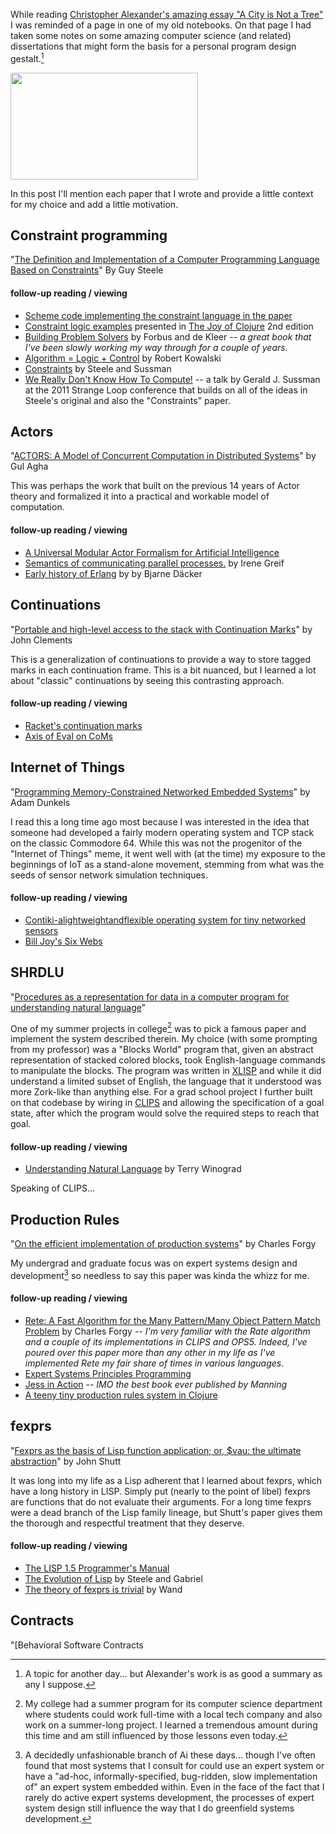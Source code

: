 While reading [Christopher Alexander's amazing essay "A City is Not a Tree"](https://www.patternlanguage.com/archive/cityisnotatree.html) I was reminded of a page in one of my old notebooks. On that page I had taken some notes on some amazing computer science (and related) dissertations that might form the basis for a personal program design gestalt.[^ges]

<img src="http://blog.fogus.me/wp-content/uploads/2019/01/IMG_0996-300x171.jpg" alt="" width="300" height="171" class="aligncenter size-medium wp-image-6507" />

In this post I'll mention each paper that I wrote and provide a little context for my choice and add a little motivation.

[^ges]: A topic for another day... but Alexander's work is as good a summary as any I suppose.

Constraint programming 
----------------------

"[The Definition and Implementation of a Computer Programming Language Based on Constraints](https://apps.dtic.mil/dtic/tr/fulltext/u2/a096556.pdf)" By Guy Steele

#### follow-up reading / viewing

 * [Scheme code implementing the constraint language in the paper](https://www.cs.cmu.edu/Groups/AI/lang/scheme/code/csp/0.html)
 * [Constraint logic examples](https://github.com/joyofclojure/book-source/tree/master/src/clj/joy/logic) presented in [The Joy of Clojure](http://www.joyofclojure.com) 2nd edition
 * [Building Problem Solvers](http://www.amazon.com/Building-Problem-Solvers-Artificial-Intelligence/dp/0262061570/?tag=fogus-20) by Forbus and de Kleer -- *a great book that I've been slowly working my way through for a couple of years.*
 * [Algorithm = Logic + Control](http://dl.acm.org/citation.cfm?id=359136) by Robert Kowalski
 * [Constraints](http://dspace.mit.edu/handle/1721.1/6311) by Steele and Sussman
 * [We Really Don't Know How To Compute!](http://www.infoq.com/presentations/We-Really-Dont-Know-How-To-Compute) -- a talk by Gerald J. Sussman at the 2011 Strange Loop conference that builds on all of the ideas in Steele's original and also the "Constraints" paper.

Actors
------

"[ACTORS: A Model of Concurrent Computation in Distributed Systems](http://dspace.mit.edu/handle/1721.1/6952)" by Gul Agha

This was perhaps the work that built on the previous 14 years of Actor theory and formalized it into a practical and workable model of computation. 

#### follow-up reading / viewing

 * [A Universal Modular Actor Formalism for Artificial Intelligence](http://worrydream.com/refs/Hewitt-ActorModel.pdf)
 * [Semantics of communicating parallel processes.](https://dspace.mit.edu/handle/1721.1/57710) by Irene Greif
 * [Early history of Erlang](http://www.erlang.se/publications/bjarnelic.pdf) by by Bjarne Däcker

Continuations
--------------

"[Portable and high-level access to the stack with Continuation Marks](https://www2.ccs.neu.edu/racket/pubs/dissertation-clements.pdf)" by John Clements

This is a generalization of continuations to provide a way to store tagged marks in each continuation frame. This is a bit nuanced, but I learned a lot about "classic" continuations by seeing this contrasting approach.

#### follow-up reading / viewing

 * [Racket's continuation marks](http://docs.racket-lang.org/reference/contmarks.html)
 * [Axis of Eval on CoMs](https://axisofeval.blogspot.com/2012/08/continuation-marks.html)

Internet of Things
------------------

"[Programming Memory-Constrained Networked Embedded Systems](http://citeseerx.ist.psu.edu/viewdoc/summary?doi=10.1.1.157.8954)" by Adam Dunkels

I read this a long time ago most because I was interested in the idea that someone had developed a fairly modern operating system and TCP stack on the classic Commodore 64. While this was not the progenitor of the "Internet of Things" meme, it went well with (at the time) my exposure to the beginnings of IoT as a stand-alone movement, stemming from what was the seeds of sensor network simulation techniques.

#### follow-up reading / viewing

 * [Contiki-alightweightandflexible operating system for tiny networked sensors](https://ieeexplore.ieee.org/document/1367266)
 * [Bill Joy's Six Webs](https://www.technologyreview.com/s/404694/etc-bill-joys-six-webs/)

SHRDLU
------

"[Procedures as a representation for data in a computer program for understanding natural language](http://hci.stanford.edu/winograd/shrdlu/AITR-235.pdf)"

One of my summer projects in college[^coll] was to pick a famous paper and implement the system described therein. My choice (with some prompting from my professor) was a "Blocks World" program that, given an abstract representation of stacked colored blocks, took English-language commands to manipulate the blocks. The program was written in [XLISP](http://www.xlisp.org) and while it did understand a limited subset of English, the language that it understood was more Zork-like than anything else. For a grad school project I further built on that codebase by wiring in [CLIPS](http://www.clipsrules.net) and allowing the specification of a goal state, after which the program would solve the required steps to reach that goal.

[^coll]: My college had a summer program for its computer science department where students could work full-time with a local tech company and also work on a summer-long project. I learned a tremendous amount during this time and am still influenced by those lessons even today.

#### follow-up reading / viewing

 * [Understanding Natural Language](https://www.amazon.com/Understanding-Natural-Language-Terry-Winograd/dp/0127597506/?tag=fogus-20) by Terry Winograd

Speaking of CLIPS...

Production Rules
----------------

"[On the efficient implementation of production systems](http://reports-archive.adm.cs.cmu.edu/anon/scan/CMU-CS-79-forgy.pdf)" by Charles Forgy

My undergrad and graduate focus was on expert systems design and development[^es] so needless to say this paper was kinda the whizz for me. 

[^es]: A decidedly unfashionable branch of Ai these days... though I've often found that most systems that I consult for could use an expert system or have a "ad-hoc, informally-specified, bug-ridden, slow implementation of" an expert system embedded within. Even in the face of the fact that I rarely do active expert systems development, the processes of expert system design still influence the way that I do greenfield systems development.

#### follow-up reading / viewing

 * [Rete: A Fast Algorithm for the Many Pattern/Many Object Pattern Match Problem](https://www.researchgate.net/publication/222465509_RETE_A_fast_algorithm_for_the_many_patternmany_object_pattern_match_problem) by Charles Forgy -- *I'm very familiar with the Rate algorithm and a couple of its implementations in CLIPS and OPS5. Indeed, I've poured over this paper more than any other in my life as I've implemented Rete my fair share of times in various languages.* 
 * [Expert Systems Principles Programming](https://www.amazon.com/Expert-Systems-Principles-Programming-Fourth/dp/0534384471/?tag=fogus-20)
 * [Jess in Action](https://www.amazon.com/Jess-Action-Java-Rule-Based-Systems/dp/1930110898/?tag=fogus-20) -- *IMO the best book ever published by Manning*
 * [A teeny tiny production rules system in Clojure](https://leanpub.com/readevalprintlove004)

fexprs
------

"[Fexprs as the basis of Lisp function application; or, $vau: the ultimate abstraction](http://www.wpi.edu/Pubs/ETD/Available/etd-090110-124904/)" by John Shutt

It was long into my life as a Lisp adherent that I learned about fexprs, which have a long history in LISP. Simply put (nearly to the point of libel) fexprs are functions that do not evaluate their arguments. For a long time fexprs were a dead branch of the Lisp family lineage, but Shutt's paper gives them the thorough and respectful treatment that they deserve.

#### follow-up reading / viewing

 * [The LISP 1.5 Programmer's Manual](http://www.softwarepreservation.org/projects/LISP/book/LISP%201.5%20Programmers%20Manual.pdf)
 * [The Evolution of Lisp](https://www.dreamsongs.com/Files/HOPL2-Uncut.pdf) by Steele and Gabriel
 * [The theory of fexprs is trivial](http://citeseerx.ist.psu.edu/viewdoc/summary?doi=10.1.1.44.9264) by Wand

Contracts
---------

"[Behavioral Software Contracts